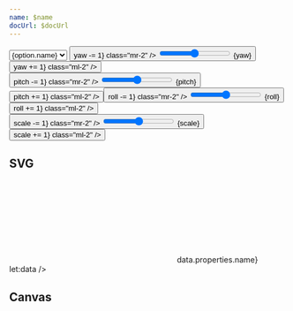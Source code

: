 ```yaml
---
name: $name
docUrl: $docUrl
---
```


<script lang="ts">
	import { geoAlbersUsa, geoAlbers, geoEqualEarth, geoEquirectangular, geoMercator, geoNaturalEarth1, geoOrthographic } from 'd3-geo';
	import { index } from 'd3-array';
	import { scaleQuantize } from 'd3-scale';
	import { feature } from 'topojson-client';

	import { mdiChevronLeft, mdiChevronRight } from '@mdi/js';
	import { Button, Field, Switch } from 'svelte-ux'

	import Preview from '$lib/docs/Preview.svelte';
	import Chart, { Canvas, Svg } from '$lib/components/Chart.svelte';
	import GeoPath from '$lib/components/GeoPath.svelte';
	import Graticule from '$lib/components/Graticule.svelte';
	import Tooltip from '$lib/components/Tooltip.svelte';
	import TooltipItem from '$lib/components/TooltipItem.svelte';

	export let data;

	let projection = geoOrthographic;
	const projections = [
		{ name: 'Albers', value: geoAlbers },
		{ name: 'AlbersUsa', value: geoAlbersUsa },
		{ name: 'Equal Earth', value: geoEqualEarth },
		{ name: 'Equirectangular', value: geoEquirectangular },
		{ name: 'Mercator', value: geoMercator },
		{ name: 'Natural Earth', value: geoNaturalEarth1 },
		{ name: 'Orthographic', value: geoOrthographic },
	]

	let detailed = false;

	$: dataGeoJson = detailed ? data.geojsonDetail : data.geojson;

	$: geojson = feature(dataGeoJson, dataGeoJson.objects.countries);

	let yaw = 0;
	let pitch = 0;
	let roll = 0;
	let scale = 0;
</script>

<div class="grid grid-cols-[1fr,1fr,1fr,1fr,1fr,auto] gap-2 my-2">
	<Field label="Projections" let:id>
		<select bind:value={projection} class="w-full outline-none appearance-none text-sm" {id}>
			{#each projections as option}
				<option value={option.value}>{option.name}</option>
			{/each}
		</select>
	</Field>
	<Field label="Yaw" let:id>
		<Button icon={mdiChevronLeft} on:click={() => yaw -= 1} class="mr-2" />
		<input type="range" bind:value={yaw} min={-360} max={360} {id} class="h-6 w-full" /> <span class="ml-4 text-sm text-black/50">{yaw}</span>
		<Button icon={mdiChevronRight} on:click={() => yaw += 1} class="ml-2" />
	</Field>
	<Field label="Pitch" let:id>
		<Button icon={mdiChevronLeft} on:click={() => pitch -= 1} class="mr-2" />
		<input type="range" bind:value={pitch} min={-90} max={90} {id} class="h-6 w-full" /> <span class="ml-4 text-sm text-black/50">{pitch}</span>
		<Button icon={mdiChevronRight} on:click={() => pitch += 1} class="ml-2" />
	</Field>
	<Field label="Roll" let:id>
		<Button icon={mdiChevronLeft} on:click={() => roll -= 1} class="mr-2" />
		<input type="range" bind:value={roll} min={-180} max={180} {id} class="h-6 w-full" /> <span class="ml-4 text-sm text-black/50">{roll}</span>
		<Button icon={mdiChevronRight} on:click={() => roll += 1} class="ml-2" />
	</Field>
	<Field label="Scale" let:id>
		<Button icon={mdiChevronLeft} on:click={() => scale -= 1} class="mr-2" />
		<input type="range" bind:value={scale} min={-100} max={3000} {id} class="h-6 w-full" /> <span class="ml-4 text-sm text-black/50">{scale}</span>
		<Button icon={mdiChevronRight} on:click={() => scale += 1} class="ml-2" />
	</Field>
	<Field label="Detail" let:id>
		<Switch bind:checked={detailed} {id} />
	</Field>
</div>

## SVG

<Preview>
	<div class="h-[600px] overflow-hidden">
		<Chart
			geo={{
				projection,
				fitGeojson: geojson,
				rotate: {
					yaw,
					pitch,
					roll,
				},
				scale
			}}
			padding={{ left: 100, right: 100 }}
			tooltip={{ mode: 'manual' }}
			let:tooltip
		>
			<Svg>
				<GeoPath geojson={{ type: 'Sphere' }} class="stroke-black fill-blue-300" />
				{#each geojson.features as feature}
					<GeoPath geojson={feature} {tooltip} class="stroke-black fill-white hover:fill-gray-300" />
				{/each}
				<Graticule class="stroke-black/20 pointer-events-none" />
			</Svg>
			<Tooltip header={(data) => data.properties.name} let:data />
		</Chart>
	</div>
</Preview>

## Canvas

<Preview>
	<div class="h-[600px]">
		<Chart
			geo={{
				projection,
				fitGeojson: geojson,
				rotate: {
					yaw,
					pitch,
					roll,
				},
				scale
			}}
		>
			<Canvas>
				<GeoPath geojson={{ type: 'Sphere' }} fill="#93c5fd" />
			</Canvas>
			<Canvas>
				<GeoPath {geojson} fill="white"/>
			</Canvas>
			<Canvas>
				<Graticule stroke="rgba(0,0,0,.20)" />
			</Canvas>
		</Chart>
	</div>
</Preview>

